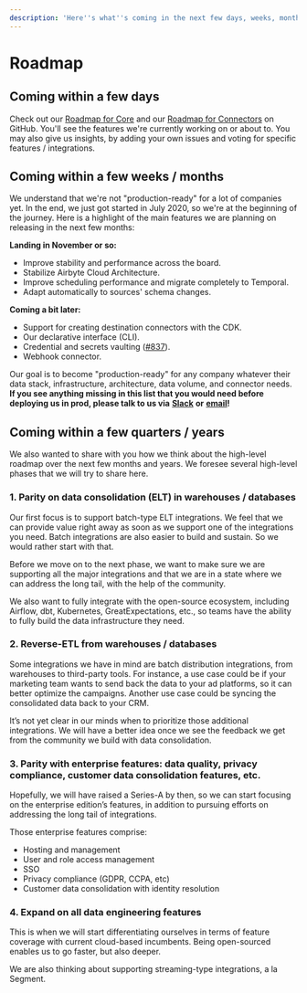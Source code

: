 ```yaml
---
description: 'Here''s what''s coming in the next few days, weeks, months, and years!'
---
```


# Roadmap

## Coming within a few days

Check out our [Roadmap for Core](https://github.com/airbytehq/airbyte/milestones) and our [Roadmap for Connectors](https://github.com/airbytehq/airbyte/projects/3) on GitHub. You'll see the features we're currently working on or about to. You may also give us insights, by adding your own issues and voting for specific features / integrations.

## Coming within a few weeks / months

We understand that we're not "production-ready" for a lot of companies yet. In the end, we just got started in July 2020, so we're at the beginning of the journey. Here is a highlight of the main features we are planning on releasing in the next few months:

**Landing in November or so:**

* Improve stability and performance across the board.
* Stabilize Airbyte Cloud Architecture.
* Improve scheduling performance and migrate completely to Temporal.  
* Adapt automatically to sources' schema changes.

**Coming a bit later:**

* Support for creating destination connectors with the CDK.
* Our declarative interface \(CLI\).
* Credential and secrets vaulting \([\#837](https://github.com/airbytehq/airbyte/issues/837)\).
* Webhook connector.

Our goal is to become "production-ready" for any company whatever their data stack, infrastructure, architecture, data volume, and connector needs. **If you see anything missing in this list that you would need before deploying us in prod, please talk to us via** [**Slack**](https://slack.airbyte.io) **or** [**email**](mailto:contact@airbyte.io)**!**

## Coming within a few quarters / years

We also wanted to share with you how we think about the high-level roadmap over the next few months and years. We foresee several high-level phases that we will try to share here.

### **1. Parity on data consolidation \(ELT\) in warehouses / databases**

Our first focus is to support batch-type ELT integrations. We feel that we can provide value right away as soon as we support one of the integrations you need. Batch integrations are also easier to build and sustain. So we would rather start with that.

Before we move on to the next phase, we want to make sure we are supporting all the major integrations and that we are in a state where we can address the long tail, with the help of the community.

We also want to fully integrate with the open-source ecosystem, including Airflow, dbt, Kubernetes, GreatExpectations, etc., so teams have the ability to fully build the data infrastructure they need.

### **2. Reverse-ETL from warehouses / databases**

Some integrations we have in mind are batch distribution integrations, from warehouses to third-party tools. For instance, a use case could be if your marketing team wants to send back the data to your ad platforms, so it can better optimize the campaigns. Another use case could be syncing the consolidated data back to your CRM.

It’s not yet clear in our minds when to prioritize those additional integrations. We will have a better idea once we see the feedback we get from the community we build with data consolidation.

### **3. Parity with enterprise features: data quality, privacy compliance, customer data consolidation features, etc.**

Hopefully, we will have raised a Series-A by then, so we can start focusing on the enterprise edition’s features, in addition to pursuing efforts on addressing the long tail of integrations.

Those enterprise features comprise:

* Hosting and management
* User and role access management
* SSO
* Privacy compliance \(GDPR, CCPA, etc\)
* Customer data consolidation with identity resolution

### **4. Expand on all data engineering features**

This is when we will start differentiating ourselves in terms of feature coverage with current cloud-based incumbents. Being open-sourced enables us to go faster, but also deeper.

We are also thinking about supporting streaming-type integrations, a la Segment.

